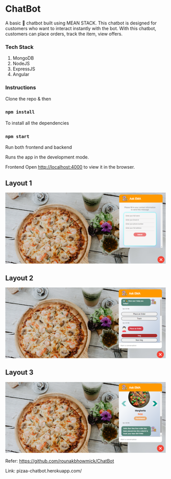 # ChatBot
A basic  🍕 chatbot built using MEAN STACK.
This chatbot is designed for customers who want to interact instantly with the bot. With this chatbot, customers can place orders, track the item, view offers.

### Tech Stack
1. MongoDB
2. NodeJS
3. ExpressJS
4. Angular

### Instructions

Clone the repo & then

### `npm install`

To install all the dependencies

### `npm start`
Run both frontend and backend

Runs the app in the development mode.<br />

Frontend
Open [http://localhost:4000](http://localhost:4000) to view it in the browser.

## Layout 1
 <p align="center">
  <img src="https://github.com/rounakbhowmick/ChatBot/blob/main/Layout1.png" width="800px">
</p>

## Layout 2
 <p align="center">
  <img src="https://github.com/rounakbhowmick/ChatBot/blob/main/Layout2.png" width="800px">
</p>

## Layout 3
 <p align="center">
  <img src="https://github.com/rounakbhowmick/ChatBot/blob/main/Layout3.png" width="800px">
</p>

Refer: https://github.com/rounakbhowmick/ChatBot

Link:  pizaa-chatbot.herokuapp.com/

